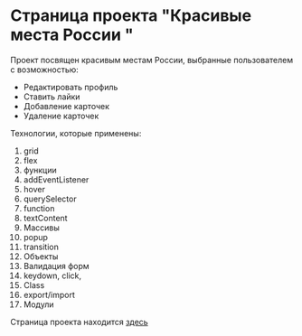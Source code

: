 # Страница проекта "Красивые места России "
Проект посвящен красивым местам России, выбранные пользователем с возможностью:
* Редактировать профиль
* Ставить лайки
* Добавление карточек
* Удаление карточек

Технологии, которые применены:
1. grid
2. flex
3. функции
4. addEventListener
5. hover
6. querySelector
7. function
8. textContent
9. Массивы
10. popup
11. transition
12. Объекты
13. Валидация форм
14. keydown, click, 
15. Class
16. export/import
17. Модули

Страница проекта находится [здесь](https://aminoha.github.io/mesto/)
